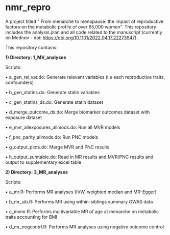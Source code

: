 # nmr_repro
A project titled " From menarche to menopause: the impact of reproductive factors on the metabolic profile of over 65,000 women". This repository includes the analysis plan and all code related to the manuscript (currently on Medrxiv - doi: https://doi.org/10.1101/2022.04.17.22273947).

This repository contains:

**1) Directory: 1_MV_analyses**

Scripts:

•	a_gen_rel_var.do: Generate relevant variables (i.e each reproductive traits, confounders)

•	b_gen_statins.do: Generate statin variables

•	c_gen_statins_ds.do: Generate statin dataset

•	d_merge_outcome_ds.do: Merge biomarker outcomes dataset with exposure dataset

•	e_mvr_allexposures_allmods.do: Run all MVR models

•	f_pnc_parity_allmods.do: Run PNC models

•	g_output_plots.do: Merge MVR and PNC results

•	h_output_sumtable.do: Read in MR results and MVR/PNC results and output to supplementary excel table

**2)	Directory: 3_MR_analyses**

Scripts:

•	a_mr.R: Performs MR analyses (IVW, weighted median and MR-Egger)

•	b_mr_sib.R: Performs MR using within-siblings summary GWAS data

•	c_mvmr.R: Performs multivariable MR of age at menarche on metabolic traits accounting for BMI

•	d_mr_negcontrl.R: Performs MR analyses using negative outcome control 

